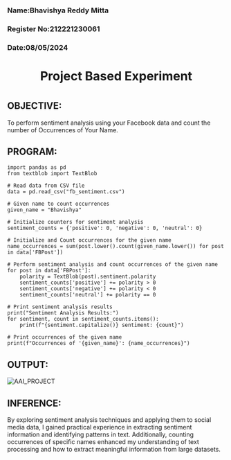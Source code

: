 <H3>Name:Bhavishya Reddy Mitta</H3>
<H3>Register No:212221230061</H3>
<H3>Date:08/05/2024</H3>
<H1 Align="center">Project Based Experiment<H1>

## OBJECTIVE:
To perform sentiment analysis using your Facebook data and count the number of Occurrences of Your Name.
## PROGRAM:
```
import pandas as pd
from textblob import TextBlob

# Read data from CSV file
data = pd.read_csv("fb_sentiment.csv")

# Given name to count occurrences
given_name = "Bhavishya"

# Initialize counters for sentiment analysis
sentiment_counts = {'positive': 0, 'negative': 0, 'neutral': 0}

# Initialize and Count occurrences for the given name
name_occurrences = sum(post.lower().count(given_name.lower()) for post in data['FBPost'])

# Perform sentiment analysis and count occurrences of the given name
for post in data['FBPost']:
    polarity = TextBlob(post).sentiment.polarity
    sentiment_counts['positive'] += polarity > 0
    sentiment_counts['negative'] += polarity < 0
    sentiment_counts['neutral'] += polarity == 0

# Print sentiment analysis results
print("Sentiment Analysis Results:")
for sentiment, count in sentiment_counts.items():
    print(f"{sentiment.capitalize()} sentiment: {count}")

# Print occurrences of the given name
print(f"Occurrences of '{given_name}': {name_occurrences}")

```

## OUTPUT:
![AAI_PROJECT](https://github.com/Bhavishya203/Project-Based-Experiment-AAI/assets/94679395/db2f960f-b8ca-4d08-adf7-4b4b01e1f48b)

## INFERENCE:
By exploring sentiment analysis techniques and applying them to social media data, I gained practical experience in extracting sentiment information and identifying patterns in text. Additionally, counting occurrences of specific names enhanced my understanding of text processing and how to extract meaningful information from large datasets.
